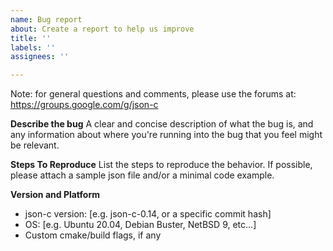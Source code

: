 ```yaml
---
name: Bug report
about: Create a report to help us improve
title: ''
labels: ''
assignees: ''

---
```


Note: for general questions and comments, please use the forums at:
https://groups.google.com/g/json-c

**Describe the bug**
A clear and concise description of what the bug is, and any information about where you're running into the bug that you feel might be relevant.

**Steps To Reproduce**
List the steps to reproduce the behavior.
If possible, please attach a sample json file and/or a minimal code example.

**Version and Platform**
- json-c version: [e.g. json-c-0.14, or a specific commit hash]
- OS: [e.g. Ubuntu 20.04, Debian Buster, NetBSD 9, etc...]
- Custom cmake/build flags, if any
